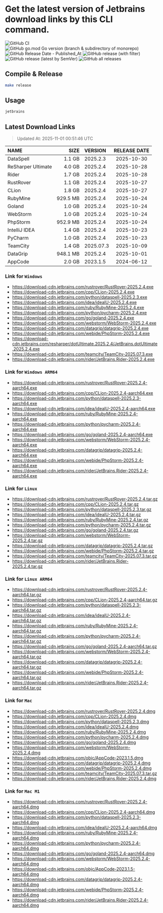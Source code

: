 # Get the latest version of Jetbrains download links by this CLI command.

![GitHub CI](https://github.com/designinlife/jetbrains/actions/workflows/ci.yml/badge.svg)
![GitHub go.mod Go version (branch & subdirectory of monorepo)](https://img.shields.io/github/go-mod/go-version/designinlife/jetbrains/master)
![GitHub Release Date - Published_At](https://img.shields.io/github/release-date/designinlife/jetbrains)
![GitHub release (with filter)](https://img.shields.io/github/v/release/designinlife/jetbrains)
![GitHub release (latest by SemVer)](https://img.shields.io/github/downloads/designinlife/jetbrains/v1.1.12/total)
![GitHub all releases](https://img.shields.io/github/downloads/designinlife/jetbrains/total)

## Compile & Release

```bash
make release
```

## Usage

```bash
jetbrains
```

## Latest Download Links

> Updated At: 2025-11-01 00:51:46 UTC

| NAME | SIZE | VERSION | RELEASE DATE |
| :-- | --: | :-- | :--: |
| DataSpell | 1.1 GB | 2025.2.3 | 2025-10-30 |
| ReSharper Ultimate | 4.0 GB | 2025.2.4 | 2025-10-28 |
| Rider | 1.7 GB | 2025.2.4 | 2025-10-28 |
| RustRover | 1.1 GB | 2025.2.4 | 2025-10-27 |
| CLion | 1.8 GB | 2025.2.4 | 2025-10-27 |
| RubyMine | 929.5 MB | 2025.2.4 | 2025-10-24 |
| Goland | 1.0 GB | 2025.2.4 | 2025-10-24 |
| WebStorm | 1.0 GB | 2025.2.4 | 2025-10-24 |
| PhpStorm | 952.9 MB | 2025.2.4 | 2025-10-24 |
| IntelliJ IDEA | 1.4 GB | 2025.2.4 | 2025-10-23 |
| PyCharm | 1.0 GB | 2025.2.4 | 2025-10-23 |
| TeamCity | 1.4 GB | 2025.07.3 | 2025-10-09 |
| DataGrip | 948.1 MB | 2025.2.4 | 2025-10-01 |
| AppCode | 2.0 GB | 2023.1.5 | 2024-06-12 |

### Link for `Windows`

* <https://download-cdn.jetbrains.com/rustrover/RustRover-2025.2.4.exe>
* <https://download-cdn.jetbrains.com/cpp/CLion-2025.2.4.exe>
* <https://download-cdn.jetbrains.com/python/dataspell-2025.2.3.exe>
* <https://download-cdn.jetbrains.com/idea/ideaIU-2025.2.4.exe>
* <https://download-cdn.jetbrains.com/ruby/RubyMine-2025.2.4.exe>
* <https://download-cdn.jetbrains.com/python/pycharm-2025.2.4.exe>
* <https://download-cdn.jetbrains.com/go/goland-2025.2.4.exe>
* <https://download-cdn.jetbrains.com/webstorm/WebStorm-2025.2.4.exe>
* <https://download-cdn.jetbrains.com/datagrip/datagrip-2025.2.4.exe>
* <https://download-cdn.jetbrains.com/webide/PhpStorm-2025.2.4.exe>
* <https://download-cdn.jetbrains.com/resharper/dotUltimate.2025.2.4/JetBrains.dotUltimate.2025.2.4.exe>
* <https://download-cdn.jetbrains.com/teamcity/TeamCity-2025.07.3.exe>
* <https://download-cdn.jetbrains.com/rider/JetBrains.Rider-2025.2.4.exe>

### Link for `Windows ARM64`

* <https://download-cdn.jetbrains.com/rustrover/RustRover-2025.2.4-aarch64.exe>
* <https://download-cdn.jetbrains.com/cpp/CLion-2025.2.4-aarch64.exe>
* <https://download-cdn.jetbrains.com/python/dataspell-2025.2.3-aarch64.exe>
* <https://download-cdn.jetbrains.com/idea/ideaIU-2025.2.4-aarch64.exe>
* <https://download-cdn.jetbrains.com/ruby/RubyMine-2025.2.4-aarch64.exe>
* <https://download-cdn.jetbrains.com/python/pycharm-2025.2.4-aarch64.exe>
* <https://download-cdn.jetbrains.com/go/goland-2025.2.4-aarch64.exe>
* <https://download-cdn.jetbrains.com/webstorm/WebStorm-2025.2.4-aarch64.exe>
* <https://download-cdn.jetbrains.com/datagrip/datagrip-2025.2.4-aarch64.exe>
* <https://download-cdn.jetbrains.com/webide/PhpStorm-2025.2.4-aarch64.exe>
* <https://download-cdn.jetbrains.com/rider/JetBrains.Rider-2025.2.4-aarch64.exe>

### Link for `Linux`

* <https://download-cdn.jetbrains.com/rustrover/RustRover-2025.2.4.tar.gz>
* <https://download-cdn.jetbrains.com/cpp/CLion-2025.2.4.tar.gz>
* <https://download-cdn.jetbrains.com/python/dataspell-2025.2.3.tar.gz>
* <https://download-cdn.jetbrains.com/idea/ideaIU-2025.2.4.tar.gz>
* <https://download-cdn.jetbrains.com/ruby/RubyMine-2025.2.4.tar.gz>
* <https://download-cdn.jetbrains.com/python/pycharm-2025.2.4.tar.gz>
* <https://download-cdn.jetbrains.com/go/goland-2025.2.4.tar.gz>
* <https://download-cdn.jetbrains.com/webstorm/WebStorm-2025.2.4.tar.gz>
* <https://download-cdn.jetbrains.com/datagrip/datagrip-2025.2.4.tar.gz>
* <https://download-cdn.jetbrains.com/webide/PhpStorm-2025.2.4.tar.gz>
* <https://download-cdn.jetbrains.com/teamcity/TeamCity-2025.07.3.tar.gz>
* <https://download-cdn.jetbrains.com/rider/JetBrains.Rider-2025.2.4.tar.gz>

### Link for `Linux ARM64`

* <https://download-cdn.jetbrains.com/rustrover/RustRover-2025.2.4-aarch64.tar.gz>
* <https://download-cdn.jetbrains.com/cpp/CLion-2025.2.4-aarch64.tar.gz>
* <https://download-cdn.jetbrains.com/python/dataspell-2025.2.3-aarch64.tar.gz>
* <https://download-cdn.jetbrains.com/idea/ideaIU-2025.2.4-aarch64.tar.gz>
* <https://download-cdn.jetbrains.com/ruby/RubyMine-2025.2.4-aarch64.tar.gz>
* <https://download-cdn.jetbrains.com/python/pycharm-2025.2.4-aarch64.tar.gz>
* <https://download-cdn.jetbrains.com/go/goland-2025.2.4-aarch64.tar.gz>
* <https://download-cdn.jetbrains.com/webstorm/WebStorm-2025.2.4-aarch64.tar.gz>
* <https://download-cdn.jetbrains.com/datagrip/datagrip-2025.2.4-aarch64.tar.gz>
* <https://download-cdn.jetbrains.com/webide/PhpStorm-2025.2.4-aarch64.tar.gz>
* <https://download-cdn.jetbrains.com/rider/JetBrains.Rider-2025.2.4-aarch64.tar.gz>

### Link for `Mac`

* <https://download-cdn.jetbrains.com/rustrover/RustRover-2025.2.4.dmg>
* <https://download-cdn.jetbrains.com/cpp/CLion-2025.2.4.dmg>
* <https://download-cdn.jetbrains.com/python/dataspell-2025.2.3.dmg>
* <https://download-cdn.jetbrains.com/idea/ideaIU-2025.2.4.dmg>
* <https://download-cdn.jetbrains.com/ruby/RubyMine-2025.2.4.dmg>
* <https://download-cdn.jetbrains.com/python/pycharm-2025.2.4.dmg>
* <https://download-cdn.jetbrains.com/go/goland-2025.2.4.dmg>
* <https://download-cdn.jetbrains.com/webstorm/WebStorm-2025.2.4.dmg>
* <https://download-cdn.jetbrains.com/objc/AppCode-2023.1.5.dmg>
* <https://download-cdn.jetbrains.com/datagrip/datagrip-2025.2.4.dmg>
* <https://download-cdn.jetbrains.com/webide/PhpStorm-2025.2.4.dmg>
* <https://download-cdn.jetbrains.com/teamcity/TeamCity-2025.07.3.tar.gz>
* <https://download-cdn.jetbrains.com/rider/JetBrains.Rider-2025.2.4.dmg>

### Link for `Mac M1`

* <https://download-cdn.jetbrains.com/rustrover/RustRover-2025.2.4-aarch64.dmg>
* <https://download-cdn.jetbrains.com/cpp/CLion-2025.2.4-aarch64.dmg>
* <https://download-cdn.jetbrains.com/python/dataspell-2025.2.3-aarch64.dmg>
* <https://download-cdn.jetbrains.com/idea/ideaIU-2025.2.4-aarch64.dmg>
* <https://download-cdn.jetbrains.com/ruby/RubyMine-2025.2.4-aarch64.dmg>
* <https://download-cdn.jetbrains.com/python/pycharm-2025.2.4-aarch64.dmg>
* <https://download-cdn.jetbrains.com/go/goland-2025.2.4-aarch64.dmg>
* <https://download-cdn.jetbrains.com/webstorm/WebStorm-2025.2.4-aarch64.dmg>
* <https://download-cdn.jetbrains.com/objc/AppCode-2023.1.5-aarch64.dmg>
* <https://download-cdn.jetbrains.com/datagrip/datagrip-2025.2.4-aarch64.dmg>
* <https://download-cdn.jetbrains.com/webide/PhpStorm-2025.2.4-aarch64.dmg>
* <https://download-cdn.jetbrains.com/rider/JetBrains.Rider-2025.2.4-aarch64.dmg>
